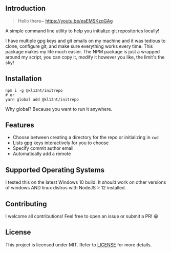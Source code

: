 ## Introduction

> Hello there~ https://youtu.be/eaEMSKzqGAg

A simple command line utility to help you initialize git repositories locally!

I have multiple gpg keys and git emails on my machine and it was tedious to clone,
configure git, and make sure everything works every time. This package makes my
life much easier. The NPM package is just a wrapped around my script, you can
copy it, modify it however you like, the limit's the sky!

## Installation

```
npm i -g @kl13nt/initrepo
# or
yarn global add @kl13nt/initrepo
```

Why global? Because you want to run it anywhere.

## Features

- Choose between creating a directory for the repo or initializing in `cwd`
- Lists gpg keys interactively for you to choose
- Specify commit author email
- Automatically add a remote

## Supported Operating Systems

I tested this on the latest Windows 10 build. It _should_ work on other versions
of windows AND linux distros with NodeJS > 12 installed.

## Contributing

I welcome all contributions! Feel free to open an issue or submit a PR! 😀

## License

This project is licensed under MIT. Refer to [LICENSE](LICENSE) for more
details.
